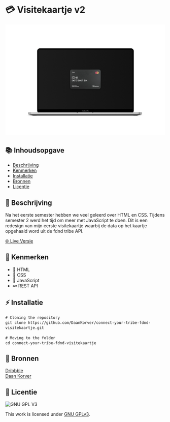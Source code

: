 # 💳 Visitekaartje v2
<img src="https://github.com/DaanKorver/connect-your-tribe-fdnd-visitekaartje/blob/main/assets/mockup.png">

## 📚 Inhoudsopgave

  * [Beschrijving](#beschrijving)
  * [Kenmerken](#kenmerken)
  * [Installatie](#installatie)
  * [Bronnen](#bronnen)
  * [Licentie](#licentie)

## 📃 Beschrijving
Na het eerste semester hebben we veel geleerd over HTML en CSS. Tijdens semester 2 werd het tijd om meer met JavaScript te doen. Dit is een redesign van mijn eerste visitekaartje waarbij de data op het kaartje opgehaald word uit de fdnd tribe API.  

[🌐 Live Versie]("http://daankorver.student.fdnd.nl/")

## 🔮 Kenmerken
* 📙 HTML
* 📘 CSS
* 🚀 JavaScript
* 💤 REST API

## ⚡ Installatie
```
# Cloning the repository
git clone https://github.com/DaanKorver/connect-your-tribe-fdnd-visitekaartje.git

# Moving to the folder
cd connect-your-tribe-fdnd-visitekaartje
```

## 🍱 Bronnen
[Dribbble]("https://dribbble.com/")  
[Daan Korver]("https://daankorver.nl/")

## 🎫 Licentie

![GNU GPL V3](https://www.gnu.org/graphics/gplv3-127x51.png)

This work is licensed under [GNU GPLv3](./LICENSE).
